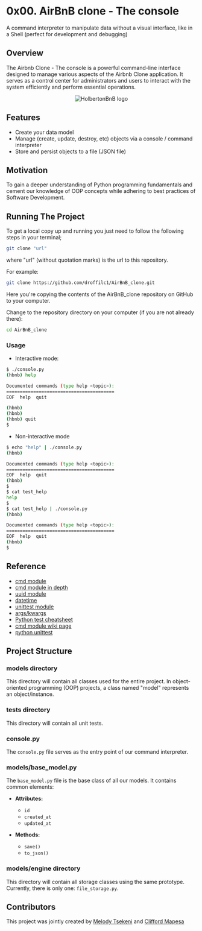 # 0x00. AirBnB clone - The console
A command interpreter to manipulate data without a visual interface, like in a Shell (perfect for development and debugging)

## Overview
The Airbnb Clone - The console is a powerful command-line interface designed to manage various aspects of the Airbnb Clone application.
It serves as a control center for administrators and users to interact with the system efficiently and perform essential operations.
<p align="center">
  <img src="https://github.com/droffilc1/AirBnB_clone/assets/97587370/cc285c35-367d-4f0d-869e-a5df4b171db3" alt="HolbertonBnB logo">
</p>
 
## Features

- Create your data model
- Manage (create, update, destroy, etc) objects via a console / command interpreter
- Store and persist objects to a file (JSON file)

## Motivation

To gain a deeper understanding of Python programming fundamentals and cement our knowledge of OOP concepts while adhering to best practices of Software Development.

## Running The Project

To get a local copy up and running you just need to follow the following steps in your terminal;
```bash
git clone "url"
```

where "url" (without quotation marks) is the url to this repository.

For example:

```bash
git clone https://github.com/droffilc1/AirBnB_clone.git
```

Here you're copying the contents of the AirBnB_clone repository on GitHub to your computer.

Change to the repository directory on your computer (if you are not already there):

```bash
cd AirBnB_clone
```

### Usage

- Interactive mode:

```bash
$ ./console.py
(hbnb) help

Documented commands (type help <topic>):
========================================
EOF  help  quit

(hbnb) 
(hbnb) 
(hbnb) quit
$
```
- Non-interactive mode

```bash
$ echo "help" | ./console.py
(hbnb)

Documented commands (type help <topic>):
========================================
EOF  help  quit
(hbnb) 
$
$ cat test_help
help
$
$ cat test_help | ./console.py
(hbnb)

Documented commands (type help <topic>):
========================================
EOF  help  quit
(hbnb) 
$
```

## Reference

* [cmd module](https://intranet.alxswe.com/rltoken/8ecCwE6veBmm3Nppw4hz5A)
* [cmd module in depth](https://intranet.alxswe.com/rltoken/uEy4RftSdKypoig9NFTvCg)
* [uuid module](https://intranet.alxswe.com/rltoken/KfL9TqwdI69W6ttG6gTPPQ)
* [datetime](https://intranet.alxswe.com/rltoken/1d8I3jSKgnYAtA1IZfEDpA)
* [unittest module](https://intranet.alxswe.com/rltoken/IlFiMB8UmqBG2CxA0AD3jA)
* [args/kwargs](https://intranet.alxswe.com/rltoken/C_a0EKbtvKdMcwIAuSIZng)
* [Python test cheatsheet](https://intranet.alxswe.com/rltoken/tgNVrKKzlWgS4dfl3mQklw)
* [cmd module wiki page](https://intranet.alxswe.com/rltoken/EvcaH9uTLlauxuw03WnkOQ)
* [python unittest](https://intranet.alxswe.com/rltoken/begh14KQA-3ov29KvD_HvA)

## Project Structure
### models directory
This directory will contain all classes used for the entire project. In object-oriented programming (OOP) projects, a class named "model" represents an object/instance.

### tests directory
This directory will contain all unit tests.

### console.py
The `console.py` file serves as the entry point of our command interpreter.

### models/base_model.py
The `base_model.py` file is the base class of all our models. It contains common elements:

- **Attributes:**
  - `id`
  - `created_at`
  - `updated_at`

- **Methods:**
  - `save()`
  - `to_json()`

### models/engine directory
This directory will contain all storage classes using the same prototype. Currently, there is only one: `file_storage.py`.

## Contributors

This project was jointly created by [Melody Tsekeni](https://github.com/Mia-Tee) and [Clifford Mapesa](https://www.github.com/droffilc1)



